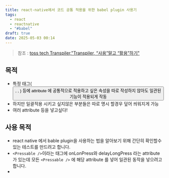 ```yaml
---
title: react-native에서 코드 공통 적용을 위한 babel plugin 사용기
tags:
  - react
  - reactnative
  - "#babel"
draft: true
date: 2025-05-03 00:14
---
```


> 참조 : [toss tech Transpiler,"Transpiler, “사용”말고 “활용”하기"](https://toss.tech/article/27750)

## 목적

- 특정 태그(<Button /> , <TouchableOpacity />, <Pressable />) 등에 attribute 에 공통적으로 적용하고 싶은 속성을 따로 작성하지 않아도 일관된 기능이 적용되게 작동
- 하지만 일괄적용 시키고 싶지않은 부분들은 따로 명시 할경우 덮어 씌워지게 가능
- 여러 attribute 등을 넣고싶다!

## 사용 목적

- react native 에서 bable plugin을 사용하는 법을 알아보기 위해 간단히 확인할수있는 테스트를 만드려고 합니다.
- `<Pressable />`이라는 태그에 onLonPress와 delayLongPress 라는 attribute가 있는데 모든 `<Pressable />` 에 해당 attribute 를 넣어 일관된 동작을 넣으려고 합니다.
-
